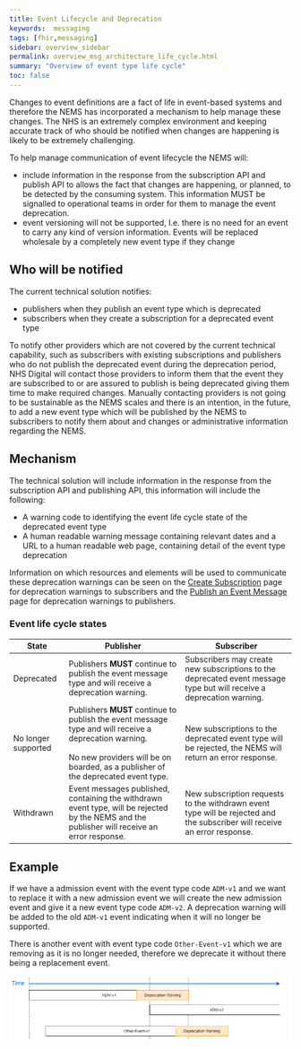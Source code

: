 ```yaml
---
title: Event Lifecycle and Deprecation
keywords:  messaging
tags: [fhir,messaging]
sidebar: overview_sidebar
permalink: overview_msg_architecture_life_cycle.html
summary: "Overview of event type life cycle"
toc: false
---
```


Changes to event definitions are a fact of life in event-based systems and therefore the NEMS has incorporated a mechanism to help manage these changes. The NHS is an extremely complex environment and keeping accurate track of who should be notified when changes are happening is likely to be extremely challenging.

To help manage communication of event lifecycle the NEMS will:
- include information in the response from the subscription API and publish API to allows the fact that changes are happening, or planned, to be detected by the consuming system. This information MUST be signalled to operational teams in order for them to manage the event deprecation.
- event versioning will not be supported, I.e. there is no need for an event to carry any kind of version information. Events will be replaced wholesale by a completely new event type if they change

## Who will be notified

The current technical solution notifies:
- publishers when they publish an event type which is deprecated
- subscribers when they create a subscription for a deprecated event type

To notify other providers which are not covered by the current technical capability, such as subscribers with existing subscriptions and publishers who do not publish the deprecated event during the deprecation period, NHS Digital will contact those providers to inform them that the event they are subscribed to or are assured to publish is being deprecated giving them time to make required changes. Manually contacting providers is not going to be sustainable as the NEMS scales and there is an intention, in the future, to add a new event type which will be published by the NEMS to subscribers to notify them about and changes or administrative information regarding the NEMS.


## Mechanism

The technical solution will include information in the response from the subscription API and publishing API, this information will include the following:
- A warning code to identifying the event life cycle state of the deprecated event type
- A human readable warning message containing relevant dates and a URL to a human readable web page, containing detail of the event type deprecation

Information on which resources and elements will be used to communicate these deprecation warnings can be seen on the [Create Subscription](explore_create_subscription.html) page for deprecation warnings to subscribers and the [Publish an Event Message](publication_publish.html) page for deprecation warnings to publishers.

### Event life cycle states

| State | Publisher | Subscriber |
| --- | --- | --- |
| Deprecated | Publishers **MUST** continue to publish the event message type and will receive a deprecation warning. | Subscribers may create new subscriptions to the deprecated event message type but will receive a deprecation warning. |
| No longer supported | Publishers **MUST** continue to publish the event message type and will receive a deprecation warning.<br/><br/>No new providers will be on boarded, as a publisher of the deprecated event type. | New subscriptions to the deprecated event type will be rejected, the NEMS will return an error response. |
| Withdrawn | Event messages published, containing the withdrawn event type, will be rejected by the NEMS and the publisher will receive an error response. | New subscription requests to the withdrawn event type will be rejected and the subscriber will receive an error response. |


## Example

If we have a admission event with the event type code `ADM-v1` and we want to replace it with a new admission event we will create the new admission event and give it a new event type code `ADM-v2`. A deprecation warning will be added to the old `ADM-v1` event indicating when it will no longer be supported.
 
There is another event with event type code `Other-Event-v1` which we are removing as it is no longer needed, therefore we deprecate it without there being a replacement event.

<a href="images/overview/event_life_cycle.png" target="_blank"><img src="images/overview/event_life_cycle.png"></a>

